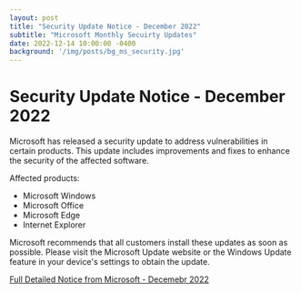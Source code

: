 ```yaml
---
layout: post
title: "Security Update Notice - December 2022"
subtitle: "Microsoft Monthly Secuirty Updates"
date: 2022-12-14 10:00:00 -0400
background: '/img/posts/bg_ms_security.jpg'
---
```


# Security Update Notice - December 2022

Microsoft has released a security update to address vulnerabilities in certain products. This update includes improvements and fixes to enhance the security of the affected software.

Affected products:
- Microsoft Windows
- Microsoft Office
- Microsoft Edge
- Internet Explorer

Microsoft recommends that all customers install these updates as soon as possible. Please visit the Microsoft Update website or the Windows Update feature in your device's settings to obtain the update.

[Full Detailed Notice from Microsoft - Decemebr 2022](https://msrc.microsoft.com/update-guide/releaseNote/2022-Dec)
